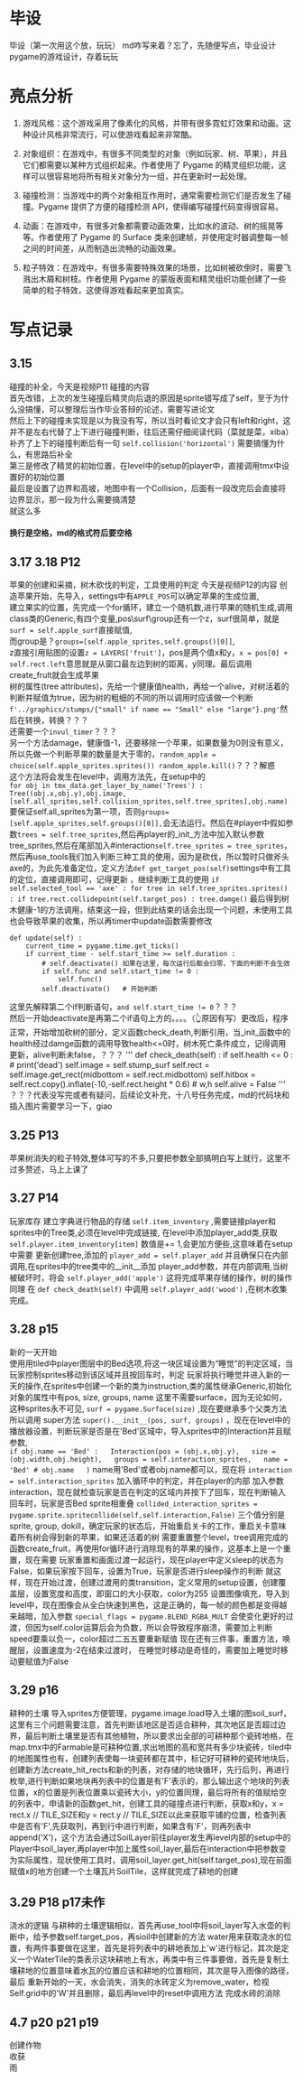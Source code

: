 # 毕设
毕设（第一次用这个放，玩玩）
md咋写来着？忘了，先随便写点，毕业设计pygame的游戏设计，存着玩玩

# 亮点分析

1. 游戏风格：这个游戏采用了像素化的风格，并带有很多霓虹灯效果和动画。这种设计风格非常流行，可以使游戏看起来非常酷。

2. 对象组织：在游戏中，有很多不同类型的对象（例如玩家、树、苹果），并且它们都需要以某种方式组织起来。作者使用了 Pygame 的精灵组织功能，这样可以很容易地将所有相关对象分为一组，并在更新时一起处理。

3. 碰撞检测：当游戏中的两个对象相互作用时，通常需要检测它们是否发生了碰撞。Pygame 提供了方便的碰撞检测 API，使得编写碰撞代码变得很容易。

4. 动画：在游戏中，有很多对象都需要动画效果，比如水的波动、树的摇晃等等。作者使用了 Pygame 的 Surface 类来创建帧，并使用定时器调整每一帧之间的时间差，从而制造出流畅的动画效果。

5. 粒子特效：在游戏中，有很多需要特殊效果的场景，比如树被砍倒时，需要飞溅出木屑和树枝。作者使用 Pygame 的蒙版表面和精灵组织功能创建了一些简单的粒子特效，这使得游戏看起来更加真实。


# 写点记录
## 3.15 
碰撞的补全，今天是视频P11 碰撞的内容  
首先改错，上次的发生碰撞后精灵向后退的原因是sprite错写成了self，至于为什么没搞懂，可以整理后当作毕业答辩的论述，需要写进论文  
然后上下的碰撞未实现是以为我没有写，所以当时看论文才会只有left和right，这并不是左右代替了上下进行碰撞判断，往后还需仔细阅读代码（菜就是菜，xiba）  
补齐了上下的碰撞判断后有一句 `self.collision('horizontal')` 需要搞懂为什么，有思路后补全  
第三是修改了精灵的初始位置，在level中的setup的player中，直接调用tmx中设置好的初始位置  
最后是设置了边界和高坡，地图中有一个Collision，后面有一段改完后会直接将边界显示，那一段为什么需要搞清楚  
就这么多  
#### 换行是空格，md的格式符后要空格

## 3.17 3.18 P12
苹果的创建和采摘，树木砍伐的判定，工具使用的判定 今天是视频P12的内容
创造苹果开始，先导入，settings中有`APPLE_POS`可以确定苹果的生成位置,  
建立果实的位置，先完成一个for循环，建立一个随机数,进行苹果的随机生成,调用class类的Generic,有四个变量,pos\surf\group还有一个z，surf很简单，就是`surf = self.apple_surf`直接赋值,  
而group是？`groups=[self.apple_sprites,self.groups()[0]]`,  
z直接引用贴图的设置`z = LAYERS['fruit']`，pos是两个值x和y，`x = pos[0] + self.rect.left`意思就是从窗口最左边到树的距离，y同理。最后调用create_frult就会生成苹果  
树的属性(tree attributes)，先给一个健康值health，再给一个alive，对树活着的判断并赋值为true，因为树的粗细的不同的所以调用时应该做一个判断`f'../graphics/stumps/{"small" if name == "Small" else "large"}.png'`然后在转换，转换？？？  
还需要一个`invul_timer`？？？  
另一个方法damage，健康值-1，还要移除一个苹果，如果数量为0则没有意义，所以先做一个判断苹果的数量是大于零的，`random_apple = choice(self.apple_sprites.sprites()) random_apple.kill()`？？？解惑  
这个方法将会发生在level中，调用方法先，在setup中的  
`for obj in tmx_data.get_layer_by_name('Trees') :
    Tree((obj.x,obj.y),obj.image,[self.all_sprites,self.collision_sprites,self.tree_sprites],obj.name)` 要保证self.all_sprites为第一项，否则`groups=[self.apple_sprites,self.groups()[0]],`会无法运行。然后在#player中假如参数`trees = self.tree_sprites`,然后再player的_init_方法中加入默认参数tree_sprites,然后在尾部加入#interaction`self.tree_sprites = tree_sprites`，然后再use_tools我们加入判断三种工具的使用，因为是砍伐，所以暂时只做斧头axe的，为此先准备定位，定义方法`def get_target_pos(self)`settings中有工具的定位，直接调用即可，记得更新
，继续判断工具的使用 
`if self.selected_tool == 'axe' :
     for tree in self.tree_sprites.sprites() :
        if tree.rect.collidepoint(self.target_pos) :
            tree.damge()`
最后得到树木健康-1的方法调用，结束这一段，但到此结束的话会出现一个问题，未使用工具也会导致苹果的收集，所以再timer中update函数需要修改 
```
def update(self) :
    current_time = pygame.time.get_ticks()
    if current_time - self.start_time >= self.duration :
        # self.deactivate() 如果在这里，每次运行后都会归零，下面的判断不会生效
        if self.func and self.start_time != 0 :
            self.func()  
        self.deactivate()   # 开始判断
```
这里先解释第二个if判断语句，`and self.start_time != 0`？？？  
然后一开始deactivate是再第二个if语句上方的。。。。（👆原因有写）更改后，程序正常，开始增加砍树的部分，定义函数check_death,判断引用，当_init_函数中的health经过damge函数的调用导致health<=0时，树木死亡条件成立，记得调用更新，alive判断未false，？？？
'''
def check_death(self) :
    if self.health <= 0 :
        # print('dead')
        self.image = self.stump_surf
        self.rect = self.image.get_rect(midbottom = self.rect.midbottom)
        self.hitbox = self.rect.copy().inflate(-10,-self.rect.height * 0.6) # w,h
        self.alive = False
'''  
？？？代表没写完或者有疑问，后续论文补充，十八号任务完成，md的代码块和插入图片需要学习一下，giao

## 3.25 P13
苹果树消失的粒子特效,整体可写的不多,只要把参数全部搞明白写上就行，这里不过多赘述，马上上课了

## 3.27 P14
玩家库存
建立字典进行物品的存储 `self.item_inventory` ,需要链接player和sprites中的Tree类,必须在level中完成链接,
在level中添加player_add类,获取 `self.player.item_inventory[item]` 数值是+= 1,会更加方便些,这意味着在setup中需要
更新创建tree,添加的 `player_add = self.player_add` 并且确保只在内部调用,在sprites中的tree类中的__init__添加
player_add参数，并在内部调用,当树被破坏时，将会 `self.player_add('apple')` 这将完成苹果存储的操作，树的操作同理
在 `def check_death(self)` 中调用 `self.player_add('wood')` ,在树木收集完成。

## 3.28 p15
新的一天开始  
使用用tiled中player图层中的Bed选项,将这一块区域设置为“睡觉”的判定区域，当玩家控制sprites移动到该区域并且按回车时，判定
玩家将执行睡觉并进入新的一天的操作,在sprites中创建一个新的类为instruction,类的属性继承Generic,初始化对象的属性中有pos, size, groups, name
这里不需要surface，因为无论如何，这种sprites永不可见, `surf = pygame.Surface(size)` ,现在要继承多个父类方法所以调用
super方法 `super().__init__(pos, surf, groups)` ，现在在level中的播放器设置，判断玩家是否是在'Bed'区域中，导入sprites中的Interaction并且赋参数,  
`
if obj.name == 'Bed' :  
    Interaction(pos = (obj.x,obj.y),  
                size = (obj.width,obj.height),  
                groups = self.interaction_sprites,  
                name = 'Bed' # obj.name  
                )
`
name用'Bed'或者obj.name都可以，现在将 `interaction = self.interaction_sprites` 加入循环中的判定，并在player的内部
加入参数interaction，现在就检查玩家是否在判定的区域内并按下了回车，现在判断输入回车时，玩家是否Bed sprite相重叠
`collided_interaction_sprites = pygame.sprite.spritecollide(self,self.interaction,False)` 
三个值分别是sprite, group, dokill，确定玩家的状态后，开始重启关卡的工作，重启关卡意味着所有树会得到新的苹果，如果还活着的树
需要重置整个level，tree调用完成的函数create_fruit，再使用for循环进行消除现有的苹果的操作，这基本上是一个重置，现在需要
玩家重置和画面过渡一起运行，现在player中定义sleep的状态为False，如果玩家按下回车，设置为True，玩家是否进行sleep操作的判断
就这样，现在开始过渡，创建过渡用的类transition，定义常用的setup设置，创建覆盖层，设置宽度和高度，即窗口的大小获取，color为255
设置图像填充，导入到level中，现在图像会从全白快速到黑色，这是正确的，每一帧的颜色都是变得越来越暗，加入参数 `special_flags = pygame.BLEND_RGBA_MULT`
会使变化更好的过渡，但因为self.color运算后会为负数，所以会导致程序崩溃，需要加上判断speed要乘以负一，color超过二五五要重新赋值
现在还有三件事，重置方法，唤醒层，设置速度为-2在结束过渡时，
在睡觉时移动是奇怪的，需要加上睡觉时移动要赋值为False

## 3.29 p16
耕种的土壤
导入sprites方便管理，pygame.image.load导入土壤的图soil_surf，这里有三个问题需要注意，首先判断该地区是否适合耕种，其次地区是否超过边界，最后判断土壤里是否有其他植物，所以要求出全部的可耕种那个瓷砖地格，在map.tmx中的Farmable是可耕种位置,求出地图的高和宽共有多少块瓷砖，tiled中的地图属性也有，创建列表使每一块瓷砖都在其中，标记好可耕种的瓷砖地块后，创建新方法create_hit_rects和新的列表，对存储的地块循环，先行后列，再进行枚举,进行判断如果地块再列表中的位置是有'F'表示的，那么输出这个地块的列表位置，x的位置是列表位置乘以瓷砖大小，y的位置同理，最后将所有的值赋给空的列表中，申请新的函数get_hit，创建工具的碰撞点进行判断，获取x和y，x = rect.x // TILE_SIZE和y = rect.y // TILE_SIZE以此来获取平铺的位置，检查列表中是否有'F',先获取列，再到行中进行判断，如果含有'F'，则再列表中append('X')，这个方法会通过SoilLayer前往player发生再level内部的setup中的Player中soil_layer,再player中加上属性soil_layer,最后在interaction中把参数变为实际属性，现状使用工具时，调用soil_layer.get_hit(self.target_pos),现在前面赋值x的地方创建一个土壤瓦片SoilTile，这样就完成了耕地的创建

## 3.29 P18 p17未作
浇水的逻辑
与耕种的土壤逻辑相似，首先再use_tool中将soil_layer写入水壶的判断中，给予参数self.target_pos，再sioil中创建新的方法
water用来获取浇水的位置，有两件事要做在这里，首先是将列表中的耕地表加上'w'进行标记，其次是定义一个WaterTile的类表示这块耕地上有水，再类中有三件事要做，首先是复制土壤耕地的位置意味着水瓦的位置应该和耕地的位置相同，其次是导入图像的路径，最后
重新开始的一天，水会消失，消失的水砖定义为remove_water，检视Self.grid中的'W'并且删除，最后再level中的reset中调用方法
完成水砖的消除

## 4.7 p20 p21 p19
创建作物  
收获  
雨
